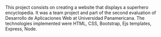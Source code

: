 This project consists on creating a website that displays a superhero encyclopedia. It was a team project and part of the second evaluation of Desarrollo de Aplicaciones Web at Universidad Panamericana. The technologies implemented were HTML, CSS, Bootstrap, Ejs templates, Express, Node.
